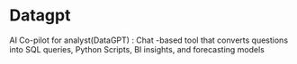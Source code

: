 # Datagpt
AI Co-pilot for analyst(DataGPT) : Chat -based tool that converts questions into SQL queries, Python Scripts, BI insights, and forecasting models
